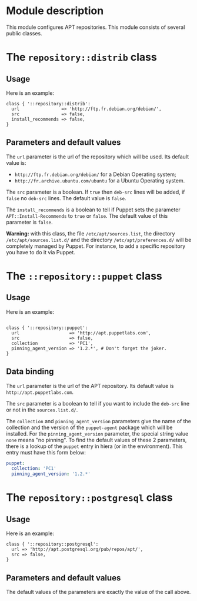 # Module description

This module configures APT repositories. This module
consists of several public classes.



# The `repository::distrib` class

## Usage

Here is an example:

```puppet
class { '::repository::distrib':
  url                => 'http://ftp.fr.debian.org/debian/',
  src                => false,
  install_recommends => false,
}
```

## Parameters and default values

The `url` parameter is the url of the repository which will be used.
Its default value is:

* `http://ftp.fr.debian.org/debian/` for a Debian Operating system;
* `http://fr.archive.ubuntu.com/ubuntu` for a Ubuntu Operating system.

The `src` parameter is a boolean. If `true` then `deb-src`
lines will be added, if `false` no `deb-src` lines. The
default value is `false`.

The `install_recommends` is a boolean to tell if Puppet
sets the parameter `APT::Install-Recommends` to `true`
or `false`. The default value of this parameter is `false`.

**Warning:** with this class, the file `/etc/apt/sources.list`,
the directory `/etc/apt/sources.list.d/` and the directory
`/etc/apt/preferences.d/` will be completely managed by Puppet.
For instance, to add a specific repository you have to do it
via Puppet.


# The `::repository::puppet` class

## Usage

Here is an example:

```puppet

class { '::repository::puppet':
  url                   => 'http://apt.puppetlabs.com',
  src                   => false,
  collection            => 'PC1',
  pinning_agent_version => '1.2.*', # Don't forget the joker.
}
```

## Data binding

The `url` parameter is the url of the APT repository.
Its default value is `http://apt.puppetlabs.com`.

The `src` parameter is a boolean to tell if you
want to include the `deb-src` line or not in the
`sources.list.d/`.

The `collection` and `pinning_agent_version`
parameters give the name of the collection and
the version of the `puppet-agent` package which
will be installed. For the `pinning_agent_version`
parameter, the special string value `none` means
"no pinning". To find the default values of these
2 parameters, there is a lookup of the `puppet`
entry in hiera (or in the environment). This entry
must have this form below:

```yaml
puppet:
  collection: 'PC1'
  pinning_agent_version: '1.2.*'
```




# The `repository::postgresql` class

## Usage

Here is an example:

```puppet
class { '::repository::postgresql':
  url => 'http://apt.postgresql.org/pub/repos/apt/',
  src => false,
}
```

## Parameters and default values

The default values of the parameters are exactly
the value of the call above.




